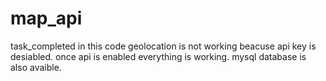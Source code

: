 # map_api
task_completed
in this code geolocation is not working beacuse api key is desiabled.
once api is enabled everything is working.
mysql database is also avaible.
